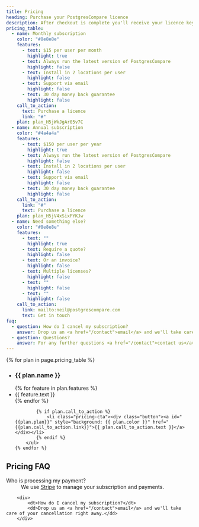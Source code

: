 ```yaml
---
title: Pricing
heading: Purchase your PostgresCompare licence
description: After checkout is complete you'll receive your licence key via email.
pricing_table:
  - name: Monthly subscription
    color: "#8e8e8e"
    features:
      - text: $15 per user per month
        highlight: true
      - text: Always run the latest version of PostgresCompare
        highlight: false
      - text: Install in 2 locations per user
        highlight: false
      - text: Support via email
        highlight: false
      - text: 30 day money back guarantee
        highlight: false
    call_to_action:
      text: Purchase a licence
      link: "#"
    plan: plan_H5jWkJgAr05v7C
  - name: Annual subscription
    color: "#4a4a4a"
    features:
      - text: $150 per user per year
        highlight: true
      - text: Always run the latest version of PostgresCompare
        highlight: false
      - text: Install in 2 locations per user
        highlight: false
      - text: Support via email
        highlight: false
      - text: 30 day money back guarantee
        highlight: false
    call_to_action:
      link: "#"
      text: Purchase a licence
    plan: plan_H5jV4xSixPYKJw
  - name: Need something else?
    color: "#8e8e8e"
    features:
      - text: ""
        highlight: true
      - text: Require a quote?
        highlight: false
      - text: Or an invoice?
        highlight: false
      - text: Multiple licenses?
        highlight: false
      - text: ""
        highlight: false
      - text: ""
        highlight: false
    call_to_action:
      link: mailto:neil@postgrescompare.com
      text: Get in touch
faq:
  - question: How do I cancel my subscription?
    answer: Drop us an <a href="/contact">email</a> and we'll take care of your cancellation right away.
  - question: Questions?
    answer: For any further questions <a href="/contact">contact us</a>.
---
```


<script src="https://js.stripe.com/v3"></script>

<div class="plans">
	{% for plan in page.pricing_table %}
		<ul class="plan">
			<li style="background: {{ plan.color }}">
				<h3>{{ plan.name }}</h3>
			</li>
			{% for feature in plan.features %}
				<li {% if feature.highlight %} class="highlighted"{% endif %}>{{ feature.text }}</li>
			{% endfor %}

    		{% if plan.call_to_action %}
    			<li class="pricing-cta"><div class="button"><a id="{{plan.plan}}" style="background: {{ plan.color }}" href="{{plan.call_to_action.link}}">{{ plan.call_to_action.text }}</a></div></li>
    		{% endif %}
    	</ul>
    {% endfor %}

</div>

<h2>Pricing FAQ</h2>
<dl class="faq">
		<div>
			<dt>Who is processing my payment?</dt>
			<dd>We use <a href="https://www.stripe.com">Stripe</a> to manage your subscription and payments.</dd>
		</div>

    	<div>
    		<dt>How do I cancel my subscription?</dt>
    		<dd>Drop us an <a href="/contact">email</a> and we'll take care of your cancellation right away.</dd>
    	</div>

</dl>

<script>
  var stripe = Stripe('pk_live_WBgGhfOBShwMGAXipP1KHl7u');

  var monthlyPlanButton = document.getElementById('plan_H5jWkJgAr05v7C');
  monthlyPlanButton.addEventListener('click', function () {
    // When the customer clicks on the button, redirect
    // them to Checkout.
    stripe.redirectToCheckout({
      items: [{plan: 'plan_H5jWkJgAr05v7C', quantity: 1}],
      successUrl: 'https://www.postgrescompare.com/success',
      cancelUrl: 'https://www.postgrescompare.com/',
    });
    return false;
  });

  var annualPlanButton = document.getElementById('plan_H5jV4xSixPYKJw');
  annualPlanButton.addEventListener('click', function () {
    // When the customer clicks on the button, redirect
    // them to Checkout.
    stripe.redirectToCheckout({
      items: [{plan: 'plan_H5jV4xSixPYKJw', quantity: 1}],
      successUrl: 'https://www.postgrescompare.com/success',
      cancelUrl: 'https://www.postgrescompare.com/',
    });
    return false;
  });
</script>
